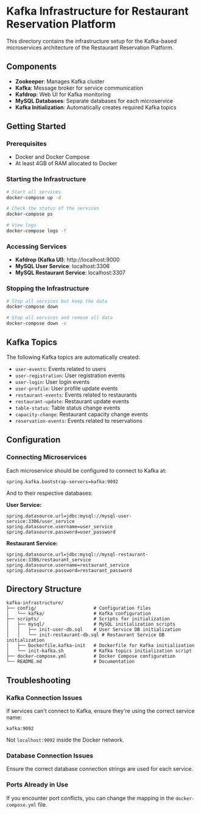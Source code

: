 # Kafka Infrastructure for Restaurant Reservation Platform

This directory contains the infrastructure setup for the Kafka-based microservices architecture of the Restaurant Reservation Platform.

## Components

- **Zookeeper**: Manages Kafka cluster
- **Kafka**: Message broker for service communication
- **Kafdrop**: Web UI for Kafka monitoring
- **MySQL Databases**: Separate databases for each microservice
- **Kafka Initialization**: Automatically creates required Kafka topics

## Getting Started

### Prerequisites

- Docker and Docker Compose
- At least 4GB of RAM allocated to Docker

### Starting the Infrastructure

```bash
# Start all services
docker-compose up -d

# Check the status of the services
docker-compose ps

# View logs
docker-compose logs -f
```

### Accessing Services

- **Kafdrop (Kafka UI)**: http://localhost:9000
- **MySQL User Service**: localhost:3306
- **MySQL Restaurant Service**: localhost:3307

### Stopping the Infrastructure

```bash
# Stop all services but keep the data
docker-compose down

# Stop all services and remove all data
docker-compose down -v
```

## Kafka Topics

The following Kafka topics are automatically created:

- `user-events`: Events related to users
- `user-registration`: User registration events
- `user-login`: User login events
- `user-profile`: User profile update events
- `restaurant-events`: Events related to restaurants
- `restaurant-update`: Restaurant update events
- `table-status`: Table status change events
- `capacity-change`: Restaurant capacity change events
- `reservation-events`: Events related to reservations

## Configuration

### Connecting Microservices

Each microservice should be configured to connect to Kafka at:
```
spring.kafka.bootstrap-servers=kafka:9092
```

And to their respective databases:

**User Service:**
```
spring.datasource.url=jdbc:mysql://mysql-user-service:3306/user_service
spring.datasource.username=user_service
spring.datasource.password=user_password
```

**Restaurant Service:**
```
spring.datasource.url=jdbc:mysql://mysql-restaurant-service:3306/restaurant_service
spring.datasource.username=restaurant_service
spring.datasource.password=restaurant_password
```

## Directory Structure

```
kafka-infrastructure/
├── config/                     # Configuration files
│   └── kafka/                  # Kafka configuration
├── scripts/                    # Scripts for initialization
│   ├── mysql/                  # MySQL initialization scripts
│   │   ├── init-user-db.sql    # User Service DB initialization
│   │   └── init-restaurant-db.sql # Restaurant Service DB initialization
│   ├── Dockerfile.kafka-init   # Dockerfile for Kafka initialization
│   └── init-kafka.sh           # Kafka topics initialization script
├── docker-compose.yml          # Docker Compose configuration
└── README.md                   # Documentation
```

## Troubleshooting

### Kafka Connection Issues

If services can't connect to Kafka, ensure they're using the correct service name:
```
kafka:9092
```

Not `localhost:9092` inside the Docker network.

### Database Connection Issues

Ensure the correct database connection strings are used for each service.

### Ports Already in Use

If you encounter port conflicts, you can change the mapping in the `docker-compose.yml` file.